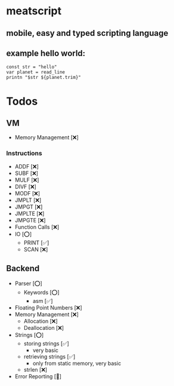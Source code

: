 # meatscript
## mobile, easy and typed scripting language

## example hello world:
```
const str = "hello"
var planet = read_line
printn "$str ${planet.trim}"
```

# Todos
## VM
- Memory Management [❌]
### Instructions
- ADDF 	[❌]
- SUBF 	[❌]
- MULF 	[❌]
- DIVF 	[❌]
- MODF 	[❌]
- JMPLT [❌]
- JMPGT [❌]
- JMPLTE [❌]
- JMPGTE [❌]
- Function Calls [❌]
- IO [⭕]
	- PRINT [✅]
	- SCAN  [❌]
## Backend
- Parser [⭕]
   	- Keywords [⭕]
   	  	- asm [✅]
- Floating Point Numbers [❌]
- Memory Management [❌]
	- Allocation [❌]
   	- Deallocation [❌]
- Strings [⭕]
	- storing strings [✅]
		- very basic
	- retrieving strings [✅]
		- only from static memory, very basic
	- strlen [❌]
- Error Reporting [🤷]
